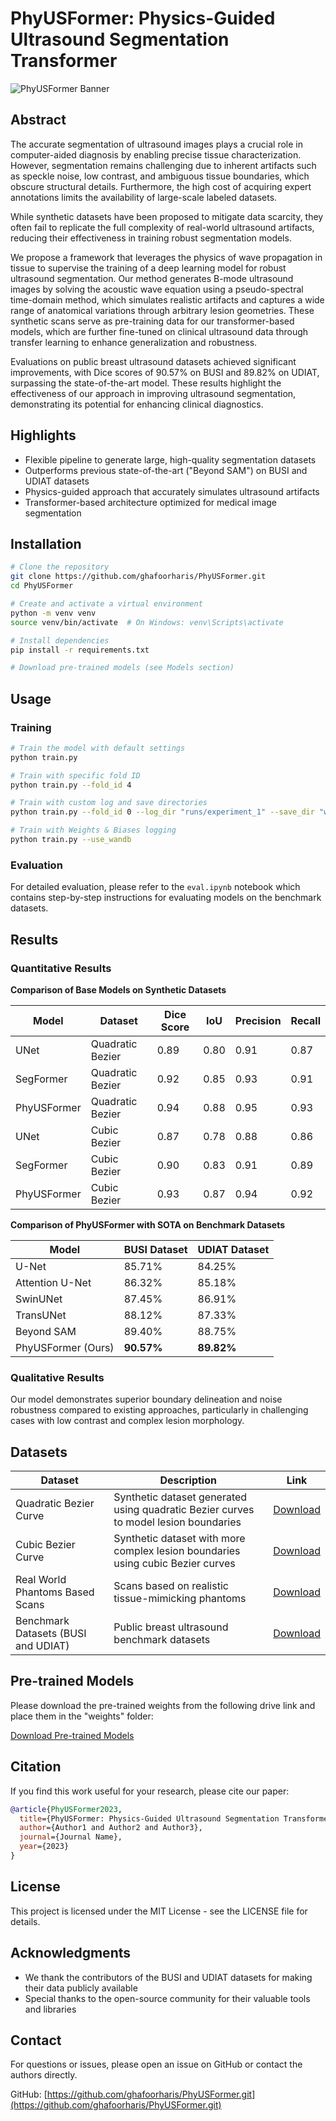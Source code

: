 # PhyUSFormer: Physics-Guided Ultrasound Segmentation Transformer

![PhyUSFormer Banner](https://img.shields.io/badge/PhyUSFormer-Ultrasound%20Segmentation-blue)

## Abstract

The accurate segmentation of ultrasound images plays a crucial role in computer-aided diagnosis by enabling precise tissue characterization. However, segmentation remains challenging due to inherent artifacts such as speckle noise, low contrast, and ambiguous tissue boundaries, which obscure structural details. Furthermore, the high cost of acquiring expert annotations limits the availability of large-scale labeled datasets. 

While synthetic datasets have been proposed to mitigate data scarcity, they often fail to replicate the full complexity of real-world ultrasound artifacts, reducing their effectiveness in training robust segmentation models. 

We propose a framework that leverages the physics of wave propagation in tissue to supervise the training of a deep learning model for robust ultrasound segmentation. Our method generates B-mode ultrasound images by solving the acoustic wave equation using a pseudo-spectral time-domain method, which simulates realistic artifacts and captures a wide range of anatomical variations through arbitrary lesion geometries. These synthetic scans serve as pre-training data for our transformer-based models, which are further fine-tuned on clinical ultrasound data through transfer learning to enhance generalization and robustness. 

Evaluations on public breast ultrasound datasets achieved significant improvements, with Dice scores of 90.57% on BUSI and 89.82% on UDIAT, surpassing the state-of-the-art model. These results highlight the effectiveness of our approach in improving ultrasound segmentation, demonstrating its potential for enhancing clinical diagnostics.

## Highlights

- Flexible pipeline to generate large, high-quality segmentation datasets
- Outperforms previous state-of-the-art ("Beyond SAM") on BUSI and UDIAT datasets
- Physics-guided approach that accurately simulates ultrasound artifacts
- Transformer-based architecture optimized for medical image segmentation

## Installation

```bash
# Clone the repository
git clone https://github.com/ghafoorharis/PhyUSFormer.git
cd PhyUSFormer

# Create and activate a virtual environment
python -m venv venv
source venv/bin/activate  # On Windows: venv\Scripts\activate

# Install dependencies
pip install -r requirements.txt

# Download pre-trained models (see Models section)
```

## Usage

### Training

```bash
# Train the model with default settings
python train.py

# Train with specific fold ID
python train.py --fold_id 4

# Train with custom log and save directories
python train.py --fold_id 0 --log_dir "runs/experiment_1" --save_dir "weights/experiment_1"

# Train with Weights & Biases logging
python train.py --use_wandb
```

### Evaluation

For detailed evaluation, please refer to the `eval.ipynb` notebook which contains step-by-step instructions for evaluating models on the benchmark datasets.

## Results

### Quantitative Results

**Comparison of Base Models on Synthetic Datasets**

| Model | Dataset | Dice Score | IoU | Precision | Recall |
|-------|---------|------------|-----|-----------|--------|
| UNet  | Quadratic Bezier | 0.89 | 0.80 | 0.91 | 0.87 |
| SegFormer | Quadratic Bezier | 0.92 | 0.85 | 0.93 | 0.91 |
| PhyUSFormer | Quadratic Bezier | 0.94 | 0.88 | 0.95 | 0.93 |
| UNet  | Cubic Bezier | 0.87 | 0.78 | 0.88 | 0.86 |
| SegFormer | Cubic Bezier | 0.90 | 0.83 | 0.91 | 0.89 |
| PhyUSFormer | Cubic Bezier | 0.93 | 0.87 | 0.94 | 0.92 |

**Comparison of PhyUSFormer with SOTA on Benchmark Datasets**

| Model | BUSI Dataset | UDIAT Dataset |
|-------|--------------|---------------|
| U-Net | 85.71% | 84.25% |
| Attention U-Net | 86.32% | 85.18% |
| SwinUNet | 87.45% | 86.91% |
| TransUNet | 88.12% | 87.33% |
| Beyond SAM | 89.40% | 88.75% |
| PhyUSFormer (Ours) | **90.57%** | **89.82%** |

### Qualitative Results

Our model demonstrates superior boundary delineation and noise robustness compared to existing approaches, particularly in challenging cases with low contrast and complex lesion morphology.

## Datasets

| Dataset | Description | Link |
|---------|-------------|------|
| Quadratic Bezier Curve | Synthetic dataset generated using quadratic Bezier curves to model lesion boundaries | [Download](https://drive.google.com/drive/folders/19xJpTnRzEUu9yBBdiZBxpWI5ljccu5bb?usp=sharing) |
| Cubic Bezier Curve | Synthetic dataset with more complex lesion boundaries using cubic Bezier curves | [Download](https://drive.google.com/drive/folders/19xJpTnRzEUu9yBBdiZBxpWI5ljccu5bb?usp=sharing) |
| Real World Phantoms Based Scans | Scans based on realistic tissue-mimicking phantoms | [Download](https://drive.google.com/drive/folders/19xJpTnRzEUu9yBBdiZBxpWI5ljccu5bb?usp=sharing) |
| Benchmark Datasets (BUSI and UDIAT) | Public breast ultrasound benchmark datasets | [Download](https://drive.google.com/drive/folders/19xJpTnRzEUu9yBBdiZBxpWI5ljccu5bb?usp=sharing) |

## Pre-trained Models

Please download the pre-trained weights from the following drive link and place them in the "weights" folder:

[Download Pre-trained Models](https://drive.google.com/drive/folders/1D-YaHevYGR69wwR0UMNLFRCibDtuWT7H?usp=sharing)

## Citation

If you find this work useful for your research, please cite our paper:

```bibtex
@article{PhyUSFormer2023,
  title={PhyUSFormer: Physics-Guided Ultrasound Segmentation Transformer},
  author={Author1 and Author2 and Author3},
  journal={Journal Name},
  year={2023}
}
```

## License

This project is licensed under the MIT License - see the LICENSE file for details.

## Acknowledgments

- We thank the contributors of the BUSI and UDIAT datasets for making their data publicly available
- Special thanks to the open-source community for their valuable tools and libraries

## Contact

For questions or issues, please open an issue on GitHub or contact the authors directly.

GitHub: [https://github.com/ghafoorharis/PhyUSFormer.git](https://github.com/ghafoorharis/PhyUSFormer.git)


